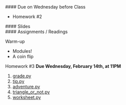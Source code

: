 <article class="due" markdown="block">
####  Due on Wednesday before Class

* Homework #2

</article>

<article class="slides" markdown="block">
####  Slides

<!--
* [Slides](classes/01/intro.html)
-->

</article>

<article class="assignments" markdown="block">
####  Assignments / Readings		

Warm-up

* Modules!
* A coin flip

Homework #3 __Due Wednesday, February 14th, at 11PM__ 

1. [grade.py](homework/hw03/grade.py)
2. [tip.py](homework/hw03/tip.py)
3. [adventure.py](homework/hw03/adventure.py)
4. [triangle_or_not.py](homework/hw03/triangle_or_not.py)
5. [worksheet.py](homework/hw03/worksheet.py)

<!--
Readings

* Read {{ site.bookq }} - Chapter 1

Assignments 

1. [questions.py](homework/hw01/questions.py) - 9 points
-->
</article>
<!--
<a name="class6"></a>

### Slides
* [About Class #6](classes/06/meta.html)
* [Types, Operators, Precedence](classes/06/types-operators-precedence.html)
* [If Statements - Advanced](classes/06/if-statements-advanced.html)
* [Preview Built-In Modules](classes/06/built-in-modules.html)
* [String Formatting (Optional)](classes/06/string-formatting.html)

###  Readings
__{{ site.bookq }}__

* Chapter 3 (Decision Structures and Boolean Logic) 
* Chapter 5 on random module (pages 195 to 202) 
* Chapter 5 on math module (pages 217 to 219)

__{{ site.bookt }}__

* [Chapter 5](http://openbookproject.net/thinkcs/python/english3e/) (but ignoring functions/turtle)

###  Vocabulary
See [the glossary](http://openbookproject.net/thinkcs/python/english3e/conditionals#glossary) in {{ site.bookt }}, Chapter 5.

<a name="homework3"></a>

###  Homework #3

* Due __February 19th__ (any submission before 11PM is on-time)
* Submit all files via __NYU Classes__
* [Contact me](index.html#contact-info) if you're having trouble submitting your homework
* Here's [the policy on late homework](index.html#homework)

1. [questions\_ch\_3.py](homework/hw03/questions_ch_3.py)
2. [colors.py](homework/hw03/colors.py)
3. [tip.py](homework/hw03/tip.py)
4. [grade.py](homework/hw03/grade.py)
4. [fortune.py](homework/hw03/fortune.py)
5. [distance.py](homework/hw03/distance.py)
6. [worksheet.py](homework/hw03/worksheet.py)
-->
